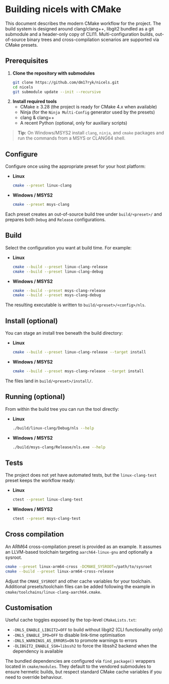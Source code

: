 # Building nicels with CMake

This document describes the modern CMake workflow for the project.  The build
system is designed around clang/clang++, libgit2 bundled as a git submodule and
a header-only copy of CLI11.  Multi-configuration builds, out-of-source binary
trees and cross-compilation scenarios are supported via CMake presets.

## Prerequisites

1. **Clone the repository with submodules**
   ```sh
   git clone https://github.com/dm17ryk/nicels.git
   cd nicels
   git submodule update --init --recursive
   ```
2. **Install required tools**
   * CMake ≥ 3.28 (the project is ready for CMake 4.x when available)
   * Ninja (for the `Ninja Multi-Config` generator used by the presets)
   * clang & clang++
   * A recent Python (optional, only for auxiliary scripts)

> **Tip:** On Windows/MSYS2 install `clang`, `ninja`, and `cmake` packages and
> run the commands from a MSYS or CLANG64 shell.

## Configure

Configure once using the appropriate preset for your host platform:

* **Linux**
  ```sh
  cmake --preset linux-clang
  ```
* **Windows / MSYS2**
  ```sh
  cmake --preset msys-clang
  ```

Each preset creates an out-of-source build tree under `build/<preset>/` and
prepares both `Debug` and `Release` configurations.

## Build

Select the configuration you want at build time.  For example:

* **Linux**
  ```sh
  cmake --build --preset linux-clang-release
  cmake --build --preset linux-clang-debug
  ```

* **Windows / MSYS2**
  ```sh
  cmake --build --preset msys-clang-release
  cmake --build --preset msys-clang-debug
  ```

The resulting executable is written to `build/<preset>/<config>/nls`.

## Install (optional)

You can stage an install tree beneath the build directory:

* **Linux**
  ```sh
  cmake --build --preset linux-clang-release --target install
  ```

* **Windows / MSYS2**
  ```sh
  cmake --build --preset msys-clang-release --target install
  ```

The files land in `build/<preset>/install/`.

## Running (optional)

From within the build tree you can run the tool directly:

* **Linux**
  ```sh
  ./build/linux-clang/Debug/nls --help
  ```

* **Windows / MSYS2**
  ```sh
  ./build/msys-clang/Release/nls.exe --help
  ```

## Tests

The project does not yet have automated tests, but the `linux-clang-test`
preset keeps the workflow ready:

* **Linux**
  ```sh
  ctest --preset linux-clang-test
  ```

* **Windows / MSYS2**
  ```sh
  ctest --preset msys-clang-test
  ```


## Cross compilation

An ARM64 cross-compilation preset is provided as an example.  It assumes an
LLVM-based toolchain targeting `aarch64-linux-gnu` and optionally a sysroot.

```sh
cmake --preset linux-arm64-cross -DCMAKE_SYSROOT=/path/to/sysroot
cmake --build --preset linux-arm64-cross-release
```

Adjust the `CMAKE_SYSROOT` and other cache variables for your toolchain.
Additional presets/toolchain files can be added following the example in
`cmake/toolchains/linux-clang-aarch64.cmake`.

## Customisation

Useful cache toggles exposed by the top-level `CMakeLists.txt`:

* `-DNLS_ENABLE_LIBGIT2=OFF` to build without libgit2 (CLI functionality only)
* `-DNLS_ENABLE_IPO=OFF` to disable link-time optimisation
* `-DNLS_WARNINGS_AS_ERRORS=ON` to promote warnings to errors
* `-DLIBGIT2_ENABLE_SSH=libssh2` to force the libssh2 backend when the dependency is available

The bundled dependencies are configured via `find_package()` wrappers located in
`cmake/modules`.  They default to the vendored submodules to ensure hermetic
builds, but respect standard CMake cache variables if you need to override
behaviour.
